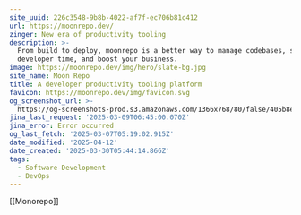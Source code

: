 ```yaml
---
site_uuid: 226c3548-9b8b-4022-af7f-ec706b81c412
url: https://moonrepo.dev/
zinger: New era of productivity tooling
description: >-
  From build to deploy, moonrepo is a better way to manage codebases, save
  developer time, and boost your business.
image: https://moonrepo.dev/img/hero/slate-bg.jpg
site_name: Moon Repo
title: A developer productivity tooling platform
favicon: https://moonrepo.dev/img/favicon.svg
og_screenshot_url: >-
  https://og-screenshots-prod.s3.amazonaws.com/1366x768/80/false/405b8ebe7b8621787f1a05ec0188aaef55eb8d986b8a8e888ea69df30d3ffe20.jpeg
jina_last_request: '2025-03-09T06:45:00.070Z'
jina_error: Error occurred
og_last_fetch: '2025-03-07T05:19:02.915Z'
date_modified: '2025-04-12'
date_created: '2025-03-30T05:44:14.866Z'
tags:
  - Software-Development
  - DevOps
---
```














[[Monorepo]]
